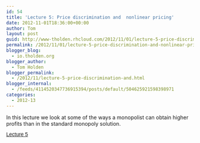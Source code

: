 ```yaml
---
id: 54
title: 'Lecture 5: Price discrimination and  nonlinear pricing'
date: 2012-11-01T18:36:00+00:00
author: Tom
layout: post
guid: http://www-tholden.rhcloud.com/2012/11/01/lecture-5-price-discrimination-and-nonlinear-pricing-2/
permalink: /2012/11/01/lecture-5-price-discrimination-and-nonlinear-pricing-2/
blogger_blog:
  - io.tholden.org
blogger_author:
  - Tom Holden
blogger_permalink:
  - /2012/11/lecture-5-price-discrimination-and.html
blogger_internal:
  - /feeds/4114520347736915394/posts/default/504625921598398971
categories:
  - 2012-13
---
```

In this lecture we look at some of the ways a monopolist can obtain higher profits than in the standard monopoly solution. <a title="View Lecture 5 on Scribd" href="http://www.scribd.com/doc/111805564/Lecture-5" style="margin: 12px auto 6px auto; font-family: Helvetica,Arial,Sans-serif; font-style: normal; font-variant: normal; font-weight: normal; font-size: 14px; line-height: normal; font-size-adjust: none; font-stretch: normal; -x-system-font: none; display: block; text-decoration: underline;">Lecture 5</a>